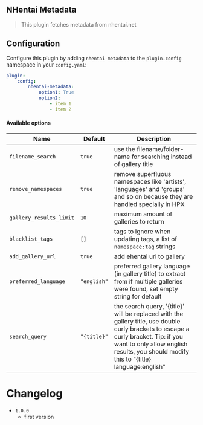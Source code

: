 NHentai Metadata
----------------------------

> This plugin fetches metadata from nhentai.net

## Configuration

Configure this plugin by adding `nhentai-metadata` to the `plugin.config` namespace in your `config.yaml`:
```yaml
plugin:
    config:
        nhentai-metadata:
            option1: True
            option2:
                - item 1
                - item 2
```

#### Available options

Name | Default | Description
--- | --- | ---
`filename_search` | `true` | use the filename/folder-name for searching instead of gallery title
`remove_namespaces` | `true` | remove superfluous namespaces like 'artists', 'languages' and 'groups' and so on because they are handled specially in HPX
`gallery_results_limit` | `10` | maximum amount of galleries to return
`blacklist_tags` | `[]` | tags to ignore when updating tags, a list of `namespace:tag` strings
`add_gallery_url` | `true` | add ehentai url to gallery
`preferred_language` | `"english"` | preferred gallery language (in gallery title) to extract from if multiple galleries were found, set empty string for default
`search_query` | `"{title}"` | the search query, '{title}' will be replaced with the gallery title, use double curly brackets to escape a curly bracket. Tip: if you want to only allow english results, you should modify this to "{title} language:english"


# Changelog
    
- `1.0.0`
    - first version